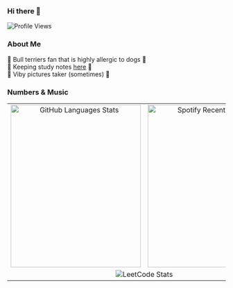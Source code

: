 ### Hi there 👋

![Profile Views](https://komarev.com/ghpvc/?username=daverbk&color=lightgrey)

### About Me
  
🐶 Bull terriers fan that is highly allergic to dogs 🐶  
📖 Keeping study notes [here](https://daverbk.github.io/studies/) 📖  
📸 Viby pictures taker (sometimes) 📸  

### Numbers & Music

<table>
  <tr>
    <td align="center">
      <img src="https://github-readme-stats.vercel.app/api/top-langs/?username=daverbk&theme=dark&langs_count=6&layout=donut-vertical&border_color=3B3B3B&text_color=CCCCCC&hide=markdown" width="300" height="375" alt="GitHub Languages Stats"/>
    </td>
    <td align="center">
      <img src="https://spotify-github-profile.kittinanx.com/api/view?uid=wi1c1ih20uab1fx1qdculgcln&cover_image=true&theme=compact&show_offline=false&background_color=121212&interchange=false" width="300" height="375" alt="Spotify Recently Played"/>
    </td>
  </tr>
  <tr>
    <td colspan="2" align="center">
      <img src="https://leetcard.jacoblin.cool/daverbk?theme=dark&font=Anybody&ext=contest" alt="LeetCode Stats"/>
    </td>
  </tr>
</table>
